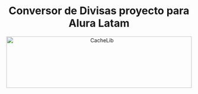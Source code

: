 <h1 align="center"> Conversor de Divisas proyecto para Alura Latam </h1>

<p align="center">
  <img width="500" height="140" alt="CacheLib" src="https://play-lh.googleusercontent.com/mGMPj24uTsKFJz5jzUTi1-kf3PL71bMy9oJtdwF7RXbHJdWqwD-DXHboKNpMObcynQ=w240-h480-rw">
</p>
